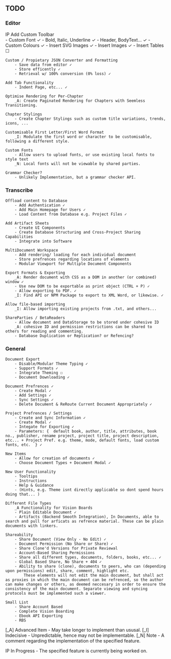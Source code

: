 ## TODO

### Editor
IP  Add Custom Toolbar                         
        - Custom Font ✓
        - Bold, Italic, Underline ✓
        - Header, BodyText... ✓
        - Custom Colours    ✓
        - Insert SVG Images ✓
        - Insert Images     ✓
        - Insert Tables     ☐
    
    Custom / Propietary JSON Converter and Formatting
        - Save data from editor ✓
        - Store efficently ✓
        - Retrieval w/ 100% conversion (0% loss) ✓

    Add Tab Functionality 
        - Indent Page, etc... ✓

    Optimise Rendering for Per-Chapter
        _A: Create Paginated Rendering for Chapters with Seemless Transitioning.

    Chapter Stylings
        - Create Chapter Stylings such as custom title variations, trends, icons, ...

    Customisable First Letter/First Word Format
        _I: Modulate the first word or character to be customisable, following a different style.

    Custom Fonts
        - Allow users to upload fonts, or use existing local fonts to style text
        _N: Local fonts will not be viewable by shared parties.

    Grammar Checker?
        - Unlikely Implementation, but a grammar checker API.
    

### Transcribe 
    Offload content to Database
        - Add Authentication ✓
        - Add Main Homepage for Users ✓
        - Load Content from Database e.g. Project Files ✓

    Add Artifact Sheets
        - Create UI Components
        - Create Database Structuring and Cross-Project Sharing Capabilities
        - Integrate into Software

    MultiDocument Workspace
        - Add rendering/ loading for each individual document
        - Store prefrences regarding locations of elements
        - Modular Viewport for Multiple Document Components

    Export Formats & Exporting
        _A: Render document with CSS as a DOM in another (or combined) window ✓
        - Use new DOM to be exportable as print object (CTRL + P) ✓
        - Allow exporting to PDF. ✓
        _I: Find API or NPM Package to export to XML Word, or likewise. ✓

    Allow file-based importing
        _I: Allow importing existing projects from .txt, and others...

    ShareParties / BetaReaders
        - Allow document and DataStorage to be stored under cohesive ID
        _A: cohesive ID and permission restrictions can be shared to others for reading and commenting.
        - Database Duplication or Replication? or Refencing?

### General
    Document Export
        - Disable/Modular Theme Typing ✓
        - Support Formats ✓
        - Integrate Theming ☐
        - Document Downloading ✓

    Document Prefrences ✓
        - Create Modal ✓
        - Add Settings ✓
        - Sync Settings ✓
        - Delete Document & ReRoute Current Document Appropriately ✓

    Project Prefrences / Settings
        - Create and Sync Information ✓
        - Create Modal ✓
        - Integate for Exporting ✓
        - Parameters: {  default book, author, title, attributes, book no., publisher, rename project, project title, project description, etc... + Project Pref. e.g. theme, mode, default fonts, load custom fonts, etc.  } ✓

    New Items
        - Allow for creation of documents ✓
        - Choose Document Types + Document Modal ✓

    New User Functionality
        - Tooltips
        - Instructions
        - Help & Guidance
        - (Hints, e.g. Theme isnt directly applicable so dont spend hours doing that... )

    Different File Types
        _A Functionality for Vision Boards 
        - Plain Editable Document ✓
        - Artifacts (Backend Smooth Integration), In Documents, able to search and pull for arficats as refrence material. These can be plain documents with linkers.

    Shareability
        - Share Document (View Only - No Edit) ✓
        - Document Permission (No Share or Share) ✓
        - Share Clone'd Versions for Private Reviewal 
        - Account-Based Sharing Permissions
        - Share all different types, documents, folders, books, etc... ✓
        - Global Based Share, No Share + 404 ✓
        - Ability to share (clone), documents to peers, who can (depending upon permissions) edit, share, comment, highlight etc.
            These elements will not edit the main document, but shall act as proxies in which the main document can be refrenced, so the author can make changes or others, as deemed neccesary in order to ensure the consistency of the main document. Separate viewing and syncing protocols must be implemented such a viewer.

    Small List
        - Share Account Based
        - Complete Vision Boarding
        - Ebook API Exporting
        - RBS

[_A] Advanced Item - May take longer to implement than ususal.
[_I] Indecisive - Unpredictable, hence may not be implementable.
[_N] Note - A comment regarding the implementation of the specified feature.

IP In Progress - The specified feature is currently being worked on.